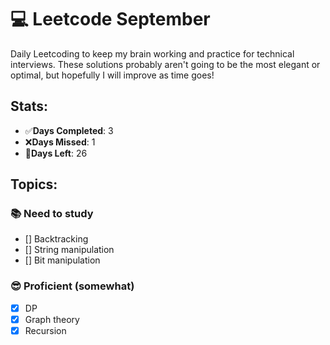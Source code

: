 # 💻 Leetcode September

Daily Leetcoding to keep my brain working and practice for technical interviews.
These solutions probably aren't going to be the most elegant or optimal, but
hopefully I will improve as time goes!

## Stats:

- ✅**Days Completed**: 3
- ❌**Days Missed**: 1
- 🎯**Days Left**: 26

## Topics:

### 📚 Need to study

- [] Backtracking
- [] String manipulation
- [] Bit manipulation

### 😎 Proficient (somewhat)

- [x] DP
- [x] Graph theory
- [x] Recursion
